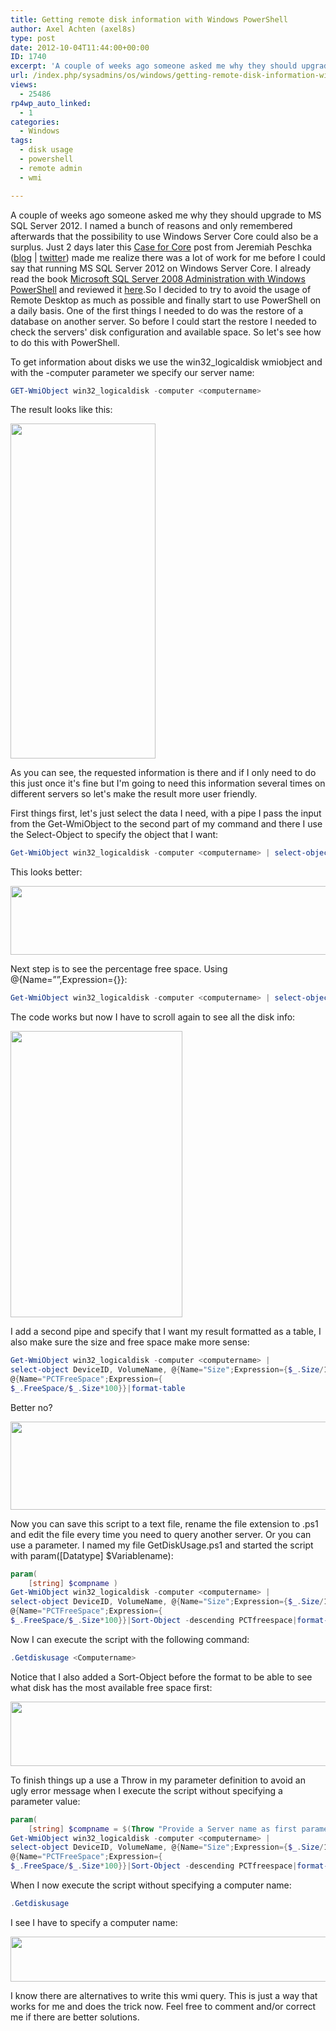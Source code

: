 ```yaml
---
title: Getting remote disk information with Windows PowerShell
author: Axel Achten (axel8s)
type: post
date: 2012-10-04T11:44:00+00:00
ID: 1740
excerpt: 'A couple of weeks ago someone asked me why they should upgrade to MS SQL Server 2012. I named a bunch of reasons and only remembered afterwards that the possibility to use Windows Server Core could also be a surplus. Just 2 days later this Case for Core&hellip;'
url: /index.php/sysadmins/os/windows/getting-remote-disk-information-with/
views:
  - 25486
rp4wp_auto_linked:
  - 1
categories:
  - Windows
tags:
  - disk usage
  - powershell
  - remote admin
  - wmi

---
```

A couple of weeks ago someone asked me why they should upgrade to MS SQL Server 2012. I named a bunch of reasons and only remembered afterwards that the possibility to use Windows Server Core could also be a surplus. Just 2 days later this [Case for Core][1] post from Jeremiah Peschka ([blog][2] | [twitter][3]) made me realize there was a lot of work for me before I could say that running MS SQL Server 2012 on Windows Server Core. I already read the book [Microsoft SQL Server 2008 Administration with Windows PowerShell][4] and reviewed it [here][5].So I decided to try to avoid the usage of Remote Desktop as much as possible and finally start to use PowerShell on a daily basis. One of the first things I needed to do was the restore of a database on another server. So before I could start the restore I needed to check the servers' disk configuration and available space. So let's see how to do this with PowerShell.
  
To get information about disks we use the win32_logicaldisk wmiobject and with the -computer parameter we specify our server name:

```PowerShell
GET-WmiObject win32_logicaldisk -computer <computername>
```

The result looks like this:

<div class="image_block">
  <a href="/wp-content/uploads/users/axel8s/PSDiskInfo1.PNG?mtime=1349357595"><img alt="" src="/wp-content/uploads/users/axel8s/PSDiskInfo1.PNG?mtime=1349357595" width="232" height="536" /></a>
</div>

As you can see, the requested information is there and if I only need to do this just once it's fine but I'm going to need this information several times on different servers so let's make the result more user friendly.
  
First things first, let's just select the data I need, with a pipe I pass the input from the Get-WmiObject to the second part of my command and there I use the Select-Object to specify the object that I want:

```PowerShell
Get-WmiObject win32_logicaldisk -computer <computername> | select-object DeviceID, VolumeName,Size,FreeSpace
```

This looks better:

<div class="image_block">
  <a href="/wp-content/uploads/users/axel8s/PSDiskInfo2.png?mtime=1349357671"><img alt="" src="/wp-content/uploads/users/axel8s/PSDiskInfo2.png?mtime=1349357671" width="964" height="110" /></a>
</div>

Next step is to see the percentage free space. Using @{Name=””,Expression={}}:

```PowerShell
Get-WmiObject win32_logicaldisk -computer <computername> | select-object DeviceID, VolumeName,Size,FreeSpace,@{Name="PCTFreeSpace";Expression={$_.FreeSpace/$_.Size*100}}
```

The code works but now I have to scroll again to see all the disk info:

<div class="image_block">
  <a href="/wp-content/uploads/users/axel8s/PSDiskInfo3.png?mtime=1349357695"><img alt="" src="/wp-content/uploads/users/axel8s/PSDiskInfo3.png?mtime=1349357695" width="275" height="458" /></a>
</div>

I add a second pipe and specify that I want my result formatted as a table, I also make sure the size and free space make more sense:

```PowerShell
Get-WmiObject win32_logicaldisk -computer <computername> | 
select-object DeviceID, VolumeName, @{Name="Size";Expression={$_.Size/1GB}},@{Name="FreeSpace";Expression={$_.FreeSpace/1GB}},
@{Name="PCTFreeSpace";Expression={
$_.FreeSpace/$_.Size*100}}|format-table
```

Better no?

<div class="image_block">
  <a href="/wp-content/uploads/users/axel8s/PSDiskInfo4.png?mtime=1349357709"><img alt="" src="/wp-content/uploads/users/axel8s/PSDiskInfo4.png?mtime=1349357709" width="964" height="141" /></a>
</div>

Now you can save this script to a text file, rename the file extension to .ps1 and edit the file every time you need to query another server. Or you can use a parameter. I named my file GetDiskUsage.ps1 and started the script with param([Datatype] $Variablename):

```PowerShell
param(
	[string] $compname )
Get-WmiObject win32_logicaldisk -computer <computername> | 
select-object DeviceID, VolumeName, @{Name="Size";Expression={$_.Size/1GB}},@{Name="FreeSpace";Expression={$_.FreeSpace/1GB}},
@{Name="PCTFreeSpace";Expression={
$_.FreeSpace/$_.Size*100}}|Sort-Object -descending PCTfreespace|format-table
```

Now I can execute the script with the following command:

```PowerShell
.Getdiskusage <Computername>
```

Notice that I also added a Sort-Object before the format to be able to see what disk has the most available free space first:

<div class="image_block">
  <a href="/wp-content/uploads/users/axel8s/PSDiskInfo5.png?mtime=1349357719"><img alt="" src="/wp-content/uploads/users/axel8s/PSDiskInfo5.png?mtime=1349357719" width="964" height="103" /></a>
</div>

To finish things up a use a Throw in my parameter definition to avoid an ugly error message when I execute the script without specifying a parameter value:

```PowerShell
param(
	[string] $compname = $(Throw "Provide a Server name as first parameter") )
Get-WmiObject win32_logicaldisk -computer <computername> | 
select-object DeviceID, VolumeName, @{Name="Size";Expression={$_.Size/1GB}},@{Name="FreeSpace";Expression={$_.FreeSpace/1GB}},
@{Name="PCTFreeSpace";Expression={
$_.FreeSpace/$_.Size*100}}|Sort-Object -descending PCTfreespace|format-table
```

When I now execute the script without specifying a computer name:

```PowerShell
.Getdiskusage
```

I see I have to specify a computer name:

<div class="image_block">
  <a href="/wp-content/uploads/users/axel8s/PSDiskInfo6.png?mtime=1349357734"><img alt="" src="/wp-content/uploads/users/axel8s/PSDiskInfo6.png?mtime=1349357734" width="953" height="72" /></a>
</div>

I know there are alternatives to write this wmi query. This is just a way that works for me and does the trick now. Feel free to comment and/or correct me if there are better solutions.

 [1]: http://www.brentozar.com/archive/2012/09/case-for-core/
 [2]: http://www.brentozar.com/archive/author/jeremiah-peschka/
 [3]: https://twitter.com/peschkaj
 [4]: http://www.wrox.com/WileyCDA/WroxTitle/Microsoft-SQL-Server-2008-Administration-with-Windows-PowerShell.productCd-0470477288.html
 [5]: http://axel8s.wordpress.com/2012/01/20/book-review-microsoft-sql-server-2008-administration-with-windows-powershell/